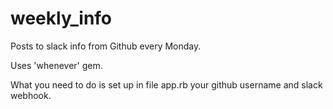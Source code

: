 # weekly_info

Posts to slack info from Github every Monday.

Uses 'whenever' gem.

What you need to do is set up in file app.rb your github username and slack webhook.
